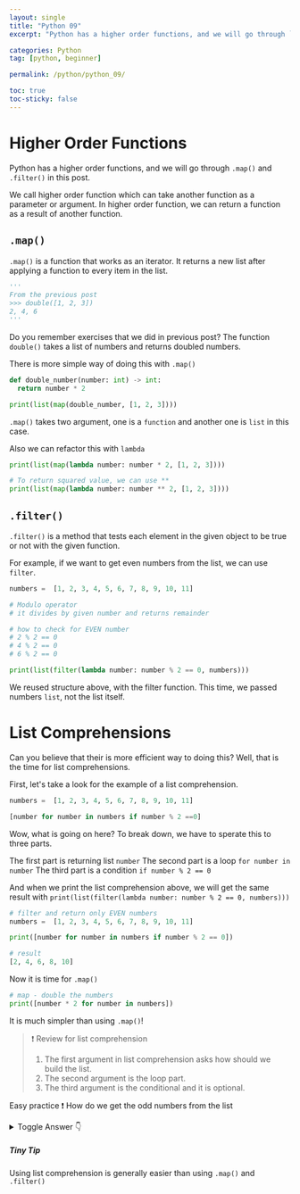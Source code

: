 ```yaml
---
layout: single
title: "Python 09"
excerpt: "Python has a higher order functions, and we will go through `.map()` and `.filter()` in this post."

categories: Python
tag: [python, beginner]

permalink: /python/python_09/

toc: true
toc-sticky: false
---
```


# Higher Order Functions

Python has a higher order functions, and we will go through `.map()` and `.filter()` in this post.

We call higher order function which can take another function as a parameter or argument. In higher order function, we can return a function as a result of another function.

## `.map()`

`.map()` is a function that works as an iterator. It returns a new list after applying a function to every item in the list.

```python
'''
From the previous post
>>> double([1, 2, 3])
2, 4, 6
'''
```

Do you remember exercises that we did in previous post? The function `double()` takes a list of numbers and returns doubled numbers.

There is more simple way of doing this with `.map()`

```python
def double_number(number: int) -> int:
  return number * 2

print(list(map(double_number, [1, 2, 3])))
```

`.map()` takes two argument, one is a `function` and another one is `list` in this case.

Also we can refactor this with `lambda`

```python
print(list(map(lambda number: number * 2, [1, 2, 3])))

# To return squared value, we can use **
print(list(map(lambda number: number ** 2, [1, 2, 3])))
```

## `.filter()`

`.filter()` is a method that tests each element in the given object to be true or not with the given function.

For example, if we want to get even numbers from the list, we can use `filter`.

```python
numbers =  [1, 2, 3, 4, 5, 6, 7, 8, 9, 10, 11]

# Modulo operator
# it divides by given number and returns remainder

# how to check for EVEN number
# 2 % 2 == 0
# 4 % 2 == 0
# 6 % 2 == 0

print(list(filter(lambda number: number % 2 == 0, numbers)))
```

We reused structure above, with the filter function. This time, we passed numbers `list`, not the list itself.

# List Comprehensions

Can you believe that their is more efficient way to doing this? Well, that is the time for list comprehensions.

First, let's take a look for the example of a list comprehension.

```python
numbers =  [1, 2, 3, 4, 5, 6, 7, 8, 9, 10, 11]

[number for number in numbers if number % 2 ==0]
```

Wow, what is going on here? To break down, we have to sperate this to three parts.

The first part is returning list `number`
The second part is a loop `for number in number`
The third part is a condition `if number % 2 == 0`

And when we print the list comprehension above, we will get the same result with `print(list(filter(lambda number: number % 2 == 0, numbers)))`

```python
# filter and return only EVEN numbers
numbers =  [1, 2, 3, 4, 5, 6, 7, 8, 9, 10, 11]

print([number for number in numbers if number % 2 == 0])

# result
[2, 4, 6, 8, 10]
```

Now it is time for `.map()`

```python
# map - double the numbers
print([number * 2 for number in numbers])
```

It is much simpler than using `.map()`!

> ❗ Review for list comprehension
>
> 1. The first argument in list comprehension asks how should we build the list.
> 2. The second argument is the loop part.
> 3. The third argument is the conditional and it is optional.

Easy practice ❗
How do we get the odd numbers from the list

<details>
  <summary>Toggle Answer 👇</summary>
  <div markdown="1">

```python
# get odd num
print([number for number in numbers if number % 2 != 0])
```

  </div>
</details>

##### **Tiny Tip**

Using list comprehension is generally easier than using `.map()` and `.filter()`
